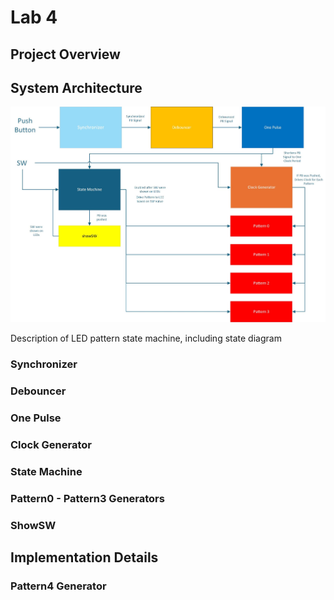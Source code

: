 # **Lab 4**
## Project Overview

## System Architecture
![image](docs/assets/Lab4_BlockDiagram.jpg)



Description of LED pattern state machine, including state diagram 


### Synchronizer

### Debouncer

### One Pulse

### Clock Generator

### State Machine

### Pattern0 - Pattern3 Generators

### ShowSW


## Implementation Details

### Pattern4 Generator
